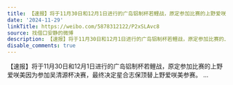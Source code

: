 ```yaml
---
title: 【速报】将于11月30日和12月1日进行的广岛铝制杯若鲤战，原定参加比赛的上野爱咲美因为参加吴清源杯决赛，最终决定星合志保顶替上野爱咲美参赛。
date: '2024-11-29'
linkTitle: https://weibo.com/5878312122/P2xSLAvc8
source: 找借口安静的微博
description: 【速报】将于11月30日和12月1日进行的广岛铝制杯若鲤战，原定参加比赛的上野爱咲美因为参加吴清源杯决赛，最终决定星合志保顶替上野爱咲美参赛。  ...
disable_comments: true
---
```

【速报】将于11月30日和12月1日进行的广岛铝制杯若鲤战，原定参加比赛的上野爱咲美因为参加吴清源杯决赛，最终决定星合志保顶替上野爱咲美参赛。  ...